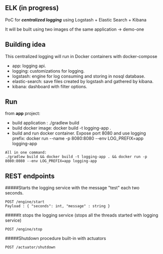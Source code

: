## ELK (in progress)

PoC for **_centralized logging_** using Logstash + Elastic Search + Kibana 

It will be built using two images of the same application -> demo-one

## Building idea
This centralized logging will run in Docker containers with docker-compose

- app: logging api.
- logging: customizations for logging.
- logstash: engine for log consuming and storing in nosql database.
- elastic-search: save files created by logstash and gathered by kibana.
- kibana: dashboard with filter options.

## Run
from **app** project:
- build application : ./gradlew build
- build docker image: docker build -t logging-app .
- build and run docker container. Expose port 8080 and use logging prefix: docker run --name -p 8080:8080 --env LOG_PREFIX=app logging-app 

``` 
All in one command: 
./gradlew build && docker build -t logging-app . && docker run -p 8080:8080 --env LOG_PREFIX=app logging-app 
```
## REST endpoints

#####Starts the logging service with the message "test" each two seconds.
```
POST /engine/start
Payload : { "seconds": int, "message" : string }  
```

#####It stops the logging service (stops all the threads started with logging service)
```
POST /engine/stop
```

#####Shutdown procedure built-in with actuators
```
POST /actuator/shutdown
```
